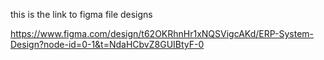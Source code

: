 this is the link to figma file designs 

https://www.figma.com/design/t62OKRhnHr1xNQSVigcAKd/ERP-System-Design?node-id=0-1&t=NdaHCbvZ8GUIBtyF-0

